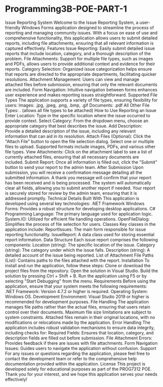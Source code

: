 # Programming3B-POE-PART-1
Issue Reporting System
Welcome to the Issue Reporting System, a user-friendly Windows Forms application designed to streamline the process of reporting and managing community issues. With a focus on ease of use and comprehensive functionality, this application allows users to submit detailed reports, including file attachments, ensuring that all relevant information is captured effectively.
Features
Issue Reporting: Easily submit detailed issue reports that include location, category, and a thorough description of the problem.
File Attachments: Support for multiple file types, such as images and PDFs, allows users to provide additional context and evidence for their reports.
Category Selection: Organized issue categorization helps ensure that reports are directed to the appropriate departments, facilitating quicker resolutions.
Attachment Management: Users can view and manage attached files before submission, ensuring that only the relevant documents are included.
Form Navigation: Intuitive navigation between forms enhances user experience and makes reporting issues straightforward.
Supported File Types
The application supports a variety of file types, ensuring flexibility for users:
Images: .jpg, .jpeg, .png, .bmp, .gif
Documents: .pdf
All Other File Types: *.* (allows all file types to be attached)
How to Use
Reporting an Issue
Enter Location: Type in the specific location where the issue occurred to provide context.
Select Category: From the dropdown menu, choose an appropriate category that best describes the issue.
Add Description: Provide a detailed description of the issue, including any relevant information that can aid in its resolution.
Attach Files (Optional):
Click the "Attach File" button to open the file selection dialog.
Select one or multiple files to upload.
Supported formats include images, PDFs, and various other file types.
View Attachments: Click on the attachment label to see a list of currently attached files, ensuring that all necessary documents are included.
Submit Report: Once all information is filled out, click the "Submit" button to send your report to the admin team.
After Submission
Upon submission, you will receive a confirmation message detailing all the submitted information.
A thank you message will confirm that your report has been received and is being processed.
The system will automatically clear all fields, allowing you to submit another report if needed.
Your report is securely stored for review by the admin team, ensuring that it is addressed promptly.
Technical Details
Built With
This application is developed using several key technologies:
.NET Framework Windows Forms: Provides a robust structure for developing desktop applications.
C# Programming Language: The primary language used for application logic.
System.IO: Utilized for efficient file handling operations.
OpenFileDialog: Simplifies the process of file selection for users.
Classes
Key classes in the application include:
ReportIssues: The main form responsible for issue reporting functionality.
IssueReport: A data class used for storing essential report information.
Data Structure
Each issue report comprises the following components:
Location (string): The specific location of the issue.
Category (string): The category under which the issue falls.
Description (string): A detailed account of the issue being reported.
List of Attachment File Paths (List<string>): Contains paths to the files attached with the report.
Installation
To install and run the application, follow these steps:
Clone or download the project files from the repository.
Open the solution in Visual Studio.
Build the solution by pressing Ctrl + Shift + B.
Run the application using F5 or by selecting "Start Debugging" from the menu.
Requirements
Before using the application, ensure that your system meets the following requirements:
.NET Framework: Version 4.7.2 or higher is required.
Operating System: Windows OS.
Development Environment: Visual Studio 2019 or higher is recommended for development purposes.
File Handling
The application manages file paths rather than the actual files, ensuring that users retain control over their documents.
Maximum file size limitations are subject to system constraints.
Attached files remain in their original locations, with no modifications or relocations made by the application.
Error Handling
The application includes robust validation mechanisms to ensure data integrity, including checks for:
Required Fields: Ensures that location, category, and description fields are filled out before submission.
File Attachment Errors: Provides feedback if there are issues with file attachments.
Form Navigation Issues: Guides users to navigate the application without confusion.
Support
For any issues or questions regarding the application, please feel free to contact the development team or refer to the comprehensive help documentation provided within the application.
License
This project is developed solely for educational purposes as part of the PROG7312 POE. Thank you for your interest, and we hope this application serves your needs effectively!
 

